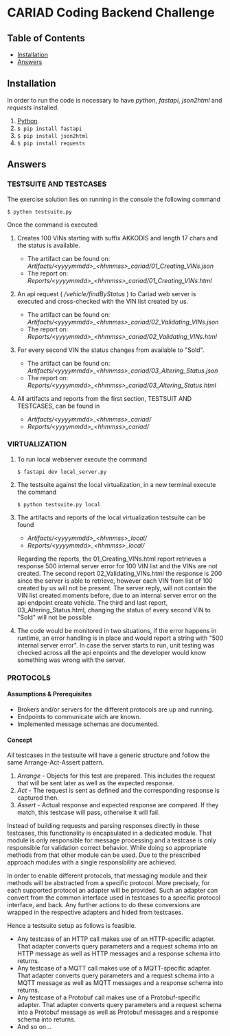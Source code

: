 # CARIAD Coding Backend Challenge

## Table of Contents

- [Installation](#install)
- [Answers](#answers)

## Installation
In order to run the code is necessary to have *python*, *fastapi*, *json2html* and *requests* installed.

1. [Python](https://www.python.org/downloads/)
2. ``` $ pip install fastapi ```
3. ``` $ pip install json2html ```
4. ``` $ pip install requests ```

## Answers

### **TESTSUITE AND TESTCASES**
   The exercise solution lies on running in the console the following command
   ```console
   $ python testsuite.py
   ```
   Once the command is executed: 

1. Creates 100 VINs starting with suffix AKKODIS and length 17 chars and the status is available. 
   - The artifact can be found on: *Artifacts/&lt;yyyymmdd&gt;_&lt;hhmmss&gt;_cariad/01_Creating_VINs.json* 
   - The report on: *Reports/&lt;yyyymmdd&gt;_&lt;hhmmss&gt;_cariad/01_Creating_VINs.html*

2. An api request ( */vehicle/findByStatus* ) to Cariad web server is executed and cross-checked with the VIN list created by us. 
   - The artifact can be found on: *Artifacts/&lt;yyyymmdd&gt;_&lt;hhmmss&gt;_cariad/02_Validating_VINs.json* 
   - The report on: *Reports/&lt;yyyymmdd&gt;_&lt;hhmmss&gt;_cariad/02_Validating_VINs.html* 

3. For every second VIN the status changes from available to "Sold". 
   - The artifact can be found on: *Artifacts/&lt;yyyymmdd&gt;_&lt;hhmmss&gt;_cariad/03_Altering_Status.json* 
   - The report on: *Reports/&lt;yyyymmdd&gt;_&lt;hhmmss&gt;_cariad/03_Altering_Status.html*
   
4. All artifacts and reports from the first section, TESTSUIT AND TESTCASES, can be found in  
   - *Artifacts/&lt;yyyymmdd&gt;_&lt;hhmmss&gt;_cariad/*
   - *Reports/&lt;yyyymmdd&gt;_&lt;hhmmss&gt;_cariad/* 

### **VIRTUALIZATION**

1. To run local webserver execute the command
   ```console
   $ fastapi dev local_server.py
   ```

2. The testsuite against the local virtualization, in a new terminal execute the command
   ```console
   $ python testsuite.py local
   ```

3. The artifacts and reports of the local virtualization testsuite can be found 
   - *Artifacts/&lt;yyyymmdd&gt;_&lt;hhmmss&gt;_local/*
   - *Reports/&lt;yyyymmdd&gt;_&lt;hhmmss&gt;_local/* 

   Regarding the reports, the 01_Creating_VINs.html report retrieves a response 500 internal server error for 100 VIN list and the VINs are not created. 
   The second report 02_Validating_VINs.html the response is 200 since the server is able to retrieve, however each VIN from list of 100 created by us will not be present. The server reply, will not contain the VIN list created moments before, due to an internal server error on the api endpoint create vehicle. 
   The third and last report, 03_Altering_Status.html, changing the status of every second VIN to "Sold" will not be possible 
   

4. The code would be monitored in two situations, if the error happens in runtime, an error handling is in place and would report a string with "500 internal server error". 
In case the server starts to run, unit testing was checked across all the api enpoints and the developer would know something was wrong with the server.   


### **PROTOCOLS** 

#### Assumptions & Prerequisites

- Brokers and/or servers for the different protocols are up and running. 
- Endpoints to communicate wich are known. 
- Implemented message schemas are documented.

#### Concept

All testcases in the testsuite will have a generic structure and follow the same Arrange-Act-Assert pattern.
1. *Arrange* - Objects for this test are prepared. This includes the request that will be sent later as well as the expected response.
2. *Act* - The request is sent as defined and the corresponding response is captured then.
3. *Assert* - Actual response and expected response are compared. If they match, this testcase will pass, otherwise it will fail.

Instead of building requests and parsing responses directly in these testcases, this functionality is encapsulated in a dedicated module. That module is only responsible for message processing and a testcase is only responsible for validation correct behavior. While doing so appropriate methods from that other module can be used. Due to the prescribed approach modules with a single responsibility are achieved. 

In order to enable different protocols, that messaging module and their methods will be abstracted from a specific protocol. More precisely, for each supported protocol an adapter will be provided. Such an adapter can convert from the common interface used in testcases to a specific protocol interface, and back. Any further actions to do these conversions are wrapped in the respective adapters and hided from testcases.

Hence a testsuite setup as follows is feasible.
- Any testcase of an HTTP call makes use of an HTTP-specific adapter. That adapter converts query parameters and a request schema into an HTTP message as well as HTTP messages and a response schema into returns.
- Any testcase of a MQTT call makes use of a MQTT-specific adapter. That adapter converts query parameters and a request schema into a MQTT message as well as MQTT messages and a response schema into returns.
- Any testcase of a Protobuf call makes use of a Protobuf-specific adapter. That adapter converts query parameters and a request schema into a Protobuf message as well as Protobuf messages and a response schema into returns.
- And so on...